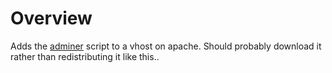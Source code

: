 # Overview #
Adds the [adminer](https://www.adminer.org/) script to a vhost on apache. Should probably download it rather than redistributing it like this..
